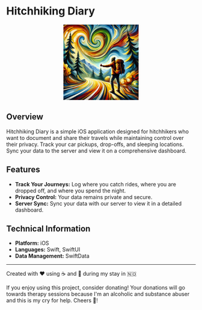 # Hitchhiking Diary

<p align="center">
    <img width="200" height="200" src="docs/logo.jpg">
</p>

## Overview

Hitchhiking Diary is a simple iOS application designed for hitchhikers who want to document and share their travels while maintaining control over their privacy. Track your car pickups, drop-offs, and sleeping locations. Sync your data to the server and view it on a comprehensive dashboard.

## Features

- **Track Your Journeys:** Log where you catch rides, where you are dropped off, and where you spend the night.
- **Privacy Control:** Your data remains private and secure.
- **Server Sync:** Sync your data with our server to view it in a detailed dashboard.

## Technical Information

- **Platform:** iOS
- **Languages:** Swift, SwiftUI
- **Data Management:** SwiftData

---
Created with ❤️ using ☕️ and 🍓 during my stay in 🇳🇴

If you enjoy using this project, consider donating! Your donations will go towards therapy sessions because
I'm an alcoholic and substance abuser and this is my cry for help. Cheers 🍻!
